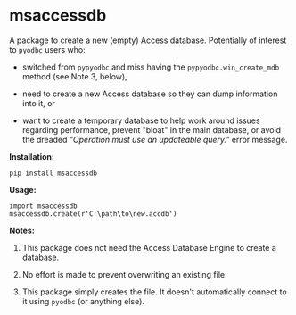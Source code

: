 # msaccessdb

A package to create a new (empty) Access database.
Potentially of interest to `pyodbc` users who:

- switched from `pypyodbc` and miss having the `pypyodbc.win_create_mdb` method (see Note 3, below),

- need to create a new Access database so they can dump information into it, or

- want to create a temporary database to help work around issues regarding performance, prevent "bloat" in the 
main database, or avoid the dreaded *"Operation must use an updateable query."* error message.

**Installation:**

    pip install msaccessdb
  
**Usage:**

    import msaccessdb
    msaccessdb.create(r'C:\path\to\new.accdb')
    
**Notes:**

1. This package does not need the Access Database Engine to create a database.

2. No effort is made to prevent overwriting an existing file.

3. This package simply creates the file. It doesn't automatically connect to it using `pyodbc` (or anything else).
